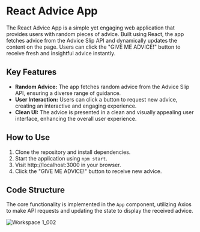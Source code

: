 # React Advice App

The React Advice App is a simple yet engaging web application that provides users with random pieces of advice. Built using React, the app fetches advice from the Advice Slip API and dynamically updates the content on the page. Users can click the "GIVE ME ADVICE!" button to receive fresh and insightful advice instantly.

## Key Features

- **Random Advice:** The app fetches random advice from the Advice Slip API, ensuring a diverse range of guidance.
- **User Interaction:** Users can click a button to request new advice, creating an interactive and engaging experience.
- **Clean UI:** The advice is presented in a clean and visually appealing user interface, enhancing the overall user experience.

## How to Use

1. Clone the repository and install dependencies.
2. Start the application using `npm start`.
3. Visit http://localhost:3000 in your browser.
4. Click the "GIVE ME ADVICE!" button to receive new advice.

## Code Structure

The core functionality is implemented in the `App` component, utilizing Axios to make API requests and updating the state to display the received advice.
 


![Workspace 1_002](https://github.com/Aminsouhail/Quote-Generator---React-Fetch-API-Data-/assets/99737134/2f3368b3-b1f6-414b-bfea-2bed9b03e578)

